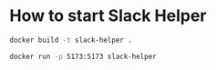 # How to start Slack Helper

```bash
docker build -t slack-helper .

docker run -p 5173:5173 slack-helper
```